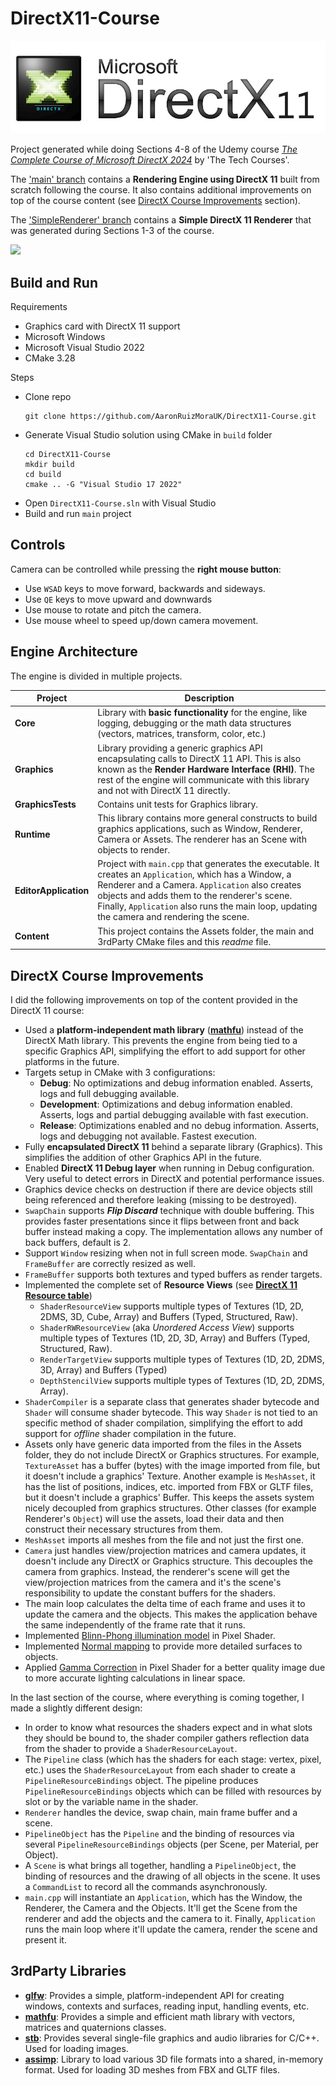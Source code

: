 # DirectX11-Course

<img src="./DX11-logo.jpg">

Project generated while doing Sections 4-8 of the Udemy course *[The Complete Course of Microsoft DirectX 2024](https://www.udemy.com/course/directx-course/)* by 'The Tech Courses'.

The ['main' branch](https://github.com/AaronRuizMoraUK/DirectX11-Course/tree/main) contains a **Rendering Engine using DirectX 11** built from scratch following the course. It also contains additional improvements on top of the course content (see [DirectX Course Improvements](#DirectX-Course-Improvements) section).

The ['SimpleRenderer' branch](https://github.com/AaronRuizMoraUK/DirectX11-Course/tree/SimpleRenderer) contains a
**Simple DirectX 11 Renderer** that was generated during Sections 1-3 of the course.

<img src="./DX11-GraphicsEngine.gif">

## Build and Run

Requirements
- Graphics card with DirectX 11 support
- Microsoft Windows 
- Microsoft Visual Studio 2022
- CMake 3.28

Steps
- Clone repo
  ````
  git clone https://github.com/AaronRuizMoraUK/DirectX11-Course.git
  ````
- Generate Visual Studio solution using CMake in `build` folder
  ```` 
  cd DirectX11-Course
  mkdir build
  cd build
  cmake .. -G "Visual Studio 17 2022"
  ````
- Open `DirectX11-Course.sln` with Visual Studio
- Build and run `main` project

## Controls

Camera can be controlled while pressing the **right mouse button**:

- Use `WSAD` keys to move forward, backwards and sideways.
- Use `QE` keys to move upward and downwards
- Use mouse to rotate and pitch the camera.
- Use mouse wheel to speed up/down camera movement.

## Engine Architecture

The engine is divided in multiple projects.

| Project | Description |
| ------- | ----------- |
| **Core** | Library with **basic functionality** for the engine, like logging, debugging or the math data structures (vectors, matrices, transform, color, etc.) |
| **Graphics** | Library providing a generic graphics API encapsulating calls to DirectX 11 API. This is also known as the **Render Hardware Interface (RHI)**. The rest of the engine will communicate with this library and not with DirectX 11 directly. |
| **GraphicsTests** | Contains unit tests for Graphics library. |
| **Runtime** | This library contains more general constructs to build graphics applications, such as Window, Renderer, Camera or Assets. The renderer has an Scene with objects to render. |
| **EditorApplication** | Project with `main.cpp` that generates the executable. It creates an `Application`, which has a Window, a Renderer and a Camera. `Application` also creates objects and adds them to the renderer's scene. Finally, `Application` also runs the main loop, updating the camera and rendering the scene. |
| **Content** | This project contains the Assets folder, the main and 3rdParty CMake files and this *readme* file. |

## DirectX Course Improvements

I did the following improvements on top of the content provided in the DirectX 11 course:

- Used a **platform-independent math library** (**[mathfu](https://github.com/google/mathfu.git)**) instead of the DirectX Math library. This prevents the engine from being tied to a specific Graphics API, simplifying the effort to add support for other platforms in the future.
- Targets setup in CMake with 3 configurations:
  - **Debug**: No optimizations and debug information enabled. Asserts, logs and full debugging available.
  - **Development**: Optimizations and debug information enabled. Asserts, logs and partial debugging available with fast execution.
  - **Release**: Optimizations enabled and no debug information. Asserts, logs and debugging not available. Fastest execution.
- Fully **encapsulated DirectX 11** behind a separate library (Graphics). This simplifies the addition of other Graphics API in the future.
- Enabled **DirectX 11 Debug layer** when running in Debug configuration. Very useful to detect errors in DirectX and potential performance issues.
- Graphics device checks on destruction if there are device objects still being referenced and therefore leaking (missing to be destroyed).
- `SwapChain` supports ***Flip Discard*** technique with double buffering. This provides faster presentations since it flips between front and back buffer instead making a copy. The implementation allows any number of back buffers, default is 2.
- Support `Window` resizing when not in full screen mode. `SwapChain` and `FrameBuffer` are correctly resized as well.
- `FrameBuffer` supports both textures and typed buffers as render targets.
- Implemented the complete set of **Resource Views** (see **[DirectX 11 Resource table](https://github.com/AaronRuizMoraUK/DirectX12-Resources-Cheatsheet/blob/main/DirectX11.md)**)
    - `ShaderResourceView` supports multiple types of Textures (1D, 2D, 2DMS, 3D, Cube, Array) and Buffers (Typed, Structured, Raw).
    - `ShaderRWResourceView` (aka *Unordered Access View*) supports multiple types of Textures (1D, 2D, 3D, Array) and Buffers (Typed, Structured, Raw).
    - `RenderTargetView` supports multiple types of Textures (1D, 2D, 2DMS, 3D, Array) and Buffers (Typed)
    - `DepthStencilView` supports multiple types of Textures (1D, 2D, 2DMS, Array).
- `ShaderCompiler` is a separate class that generates shader bytecode and `Shader` will consume shader bytecode. This way `Shader` is not tied to an specific method of shader compilation, simplifying the effort to add support for *offline* shader compilation in the future.
- Assets only have generic data imported from the files in the Assets folder, they do not include DirectX or Graphics structures. For example, `TextureAsset` has a buffer (bytes) with the image imported from file, but it doesn't include a graphics' Texture. Another example is `MeshAsset`, it has the list of positions, indices, etc. imported from FBX or GLTF files, but it doesn't include a graphics' Buffer. This keeps the assets system nicely decoupled from graphics structures. Other classes (for example Renderer's `Object`) will use the assets, load their data and then construct their necessary structures from them.
- `MeshAsset` imports all meshes from the file and not just the first one.
- `Camera` just handles view/projection matrices and camera updates, it doesn't include any DirectX or Graphics structure. This decouples the camera from graphics. Instead, the renderer's scene will get the view/projection matrices from the camera and it's the scene's responsibility to update the constant buffers for the shaders.
- The main loop calculates the delta time of each frame and uses it to update the camera and the objects. This makes the application behave the same independently of the frame rate that it runs.
- Implemented [Blinn-Phong illumination model](https://en.wikipedia.org/wiki/Blinn%E2%80%93Phong_reflection_model) in Pixel Shader.
- Implemented [Normal mapping](https://en.wikipedia.org/wiki/Normal_mapping) to provide more detailed surfaces to objects.
- Applied [Gamma Correction](https://learnopengl.com/Advanced-Lighting/Gamma-Correction) in Pixel Shader for a better quality image due to more accurate lighting calculations in linear space.

In the last section of the course, where everything is coming together, I made a slightly different design:

- In order to know what resources the shaders expect and in what slots they should be bound to, the shader compiler gathers reflection data from the shader to provide a `ShaderResourceLayout`.
- The `Pipeline` class (which has the shaders for each stage: vertex, pixel, etc.) uses the `ShaderResourceLayout` from each shader to create a `PipelineResourceBindings` object. The pipeline produces `PipelineResourceBindings` objects which can be filled with resources by slot or by the variable name in the shader.
- `Renderer` handles the device, swap chain, main frame buffer and a scene.
- `PipelineObject` has the `Pipeline` and the binding of resources via several `PipelineResourceBindings` objects (per Scene, per Material, per Object).
- A `Scene` is what brings all together, handling a `PipelineObject`, the binding of resources and the drawing of all objects in the scene. It uses a `CommandList` to record all the commands asynchronously.
- `main.cpp` will instantiate an `Application`, which has the Window, the Renderer, the Camera and the Objects. It'll get the Scene from the renderer and add the objects and the camera to it. Finally, `Application` runs the main loop where it'll update the camera, render the scene and present it.

## 3rdParty Libraries

- **[glfw](https://github.com/glfw/glfw.git)**: Provides a simple, platform-independent API for creating windows, contexts and surfaces, reading input, handling events, etc.
- **[mathfu](https://github.com/google/mathfu.git)**: Provides a simple and efficient math library with vectors, matrices and quaternions classes.
- **[stb](https://github.com/nothings/stb.git)**: Provides several single-file graphics and audio libraries for C/C++. Used for loading images.
- **[assimp](https://github.com/assimp/assimp.git)**: Library to load various 3D file formats into a shared, in-memory format. Used for loading 3D meshes from FBX and GLTF files.
